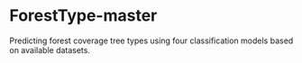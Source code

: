 # ForestType-master
Predicting forest coverage tree types using four classification models based on available datasets.
